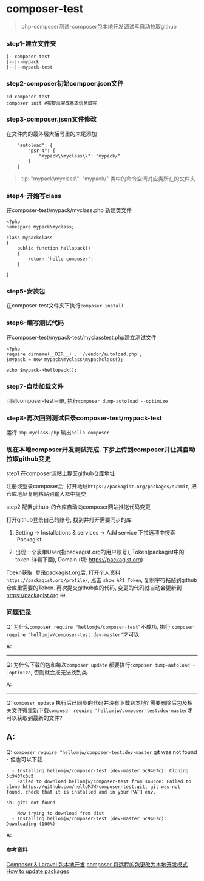 # composer-test

> php-composer测试-composer包本地开发调试与自动拉取github

### step1-建立文件夹
```
|--composer-test
|--|--mypack
|--|--mypack-test
```
### step2-composer初始compoer.json文件

```
cd composer-test
composer init #按提示完成基本信息填写
```

### step3-composer.json文件修改

在文件内的最外层大括号里的末尾添加

```
    "autoload": {
        "psr-4": {
            "mypack\\myclass\\": "mypack/"
        }
    }
```
> tip: "mypack\\myclass\\": "mypack/" 类中的命令空间对应类所在的文件夹

### step4-开始写class

在composer-test/mypack/myclass.php 新建类文件
```
<?php
namespace mypack\myclass;

class mypackclass
{
	public function hellopack()
	{
		return 'hello-composer';
	}

}
```

### step5-安装包

在composer-test文件夹下执行`composer install`

### step6-编写测试代码

在composer-test/mypack-test/myclasstest.php建立测试文件
```
<?php
require dirname(__DIR__) . '/vendor/autoload.php';
$mypack = new mypack\myclass\mypackclass();

echo $mypack->hellopack();
```

### step7-自动加载文件

回到composer-test目录, 执行`composer dump-autoload --optimize`

### step8-再次回到测试目录composer-test/mypack-test

运行 `php myclass.php`  输出`hello composer`  

### 现在本地composer开发测试完成. 下步上传到composer并让其自动拉取github变更


step1 在composer网站上提交github仓库地址

注册或登录composer后, 打开地址`https://packagist.org/packages/submit`,
把仓库地址复制粘贴到输入框中提交

step2 配置github-的仓库自动向composer网站推送代码变更

打开github登录自己的账号,  找到并打开需要同步的库. 

1. Setting -> Installations &  services -> Add service 下拉选项中搜索 'Packagist'

2. 出现一个表单User(指packagist.org的用户账号), Token(packagist中的token-详看下面), Domain (填: https://packagist.org)

Toekn获取: 登录packagist.org后, 打开个人资料 `https://packagist.org/profile/`, 点击 `show API Token`, 复制字符粘贴到github仓库里需要的Token. 再次提交github库的代码, 变更的代码就自动会更新到 https://packagist.org 中. 


### 问题记录

Q: 为什么`composer require "hellomjw/composer-test"`不成功, 执行 `composer require "hellomjw/composer-test:dev-master"`才可以. 

A: 

---

Q: 为什么下载的包和每次`composer update` 都要执行`composer dump-autoload --optimize`, 否则就会报无法找到类.

A: 

---

Q: `composer update` 执行后已同步的代码并没有下载到本地? 需要删除后包及相关文件得重新下载`composer require "hellomjw/composer-test:dev-master`才可以获取到最新的文件? 

A:
---

Q: `composer require "hellomjw/composer-test:dev-master` git was not found - 但也可以下载. 

```
  - Installing hellomjw/composer-test (dev-master 5c9407c): Cloning 5c9407c3e5
    Failed to download hellomjw/composer-test from source: Failed to clone https://github.com/helloMJW/composer-test.git, git was not found, check that it is installed and in your PATH env.

sh: git: not found

    Now trying to download from dist
  - Installing hellomjw/composer-test (dev-master 5c9407c): Downloading (100%) 
```

A: 


#### 参考资料

[Composer & Laravel 包本地开发](https://segmentfault.com/a/1190000010891972)
[composer 将远程的包更改为本地开发模式](http://www.111cn.net/phper/php-cy/111484.htm)
[How to update packages](https://packagist.org/about#how-to-update-packages)
